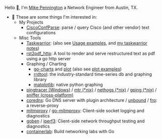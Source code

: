 
<!--
**mpenning/mpenning** is a ✨ _special_ ✨ repository because its `README.md` (this file) appears on your GitHub profile.

Here are some ideas to get you started:

- 🔭 I’m currently working on ...
- 🌱 I’m currently learning ...
- 👯 I’m looking to collaborate on ...
- 🤔 I’m looking for help with ...
- 💬 Ask me about ...
- 📫 How to reach me: ...
- 😄 Pronouns: ...
- ⚡ Fun fact: ...
-->
Hello 👋, I'm [Mike Pennington][1] a Network Engineer from Austin, TX.

- 💬 These are some things I'm interested in:
  - My Projects
    - [CiscoConfParse][4]: parse / query Cisco (and other vendor) text configurations 
  - Misc Tools
    - [Taskwarrior][2]: (also see [Usage examples][3], and [my taskwarrior notes][5])
    - [rst2pdf_http][6]: A tool to render and serve restructured text as pdf using a go http server
    - Graphing / Charting
      - [go-charts][16] and [plot][15] (also see [plot examples][17])
      - [rrdtool][19]: the industry-standard time-series db and graphing library
      - [matplotlib][20]: native python graphing
    - [pingtracer (Windows)][7] / [mtr (*nix)][8] / [nethogs (*nix)][9] / [gping (*nix)][10] / [sniffer (cross-platform)][11]
    - [coredns][13]: Go DNS server with plugin architecture / [unbound][23] / [frp][12]: a reverse-proxy
    - [mitmproxy][21] / [go-mitmproxy][13]: Client-side socket logging and diagnostics
    - [goben][14] / [iperf3][18]: Client-side network throughput testing and diagnostics
    - [containerlab][22]: Build networking labs with Go
    
[1]: http://pennington.net
[2]: https://github.com/GothenburgBitFactory/taskwarrior
[3]: https://taskwarrior.org/docs/examples/
[4]: https://github.com/mpenning/ciscoconfparse/
[5]: https://github.com/mpenning/taskwarrior_notes
[6]: https://github.com/mpenning/rst2pdf_http
[7]: https://github.com/bp2008/pingtracer
[8]: https://github.com/traviscross/mtr
[9]: https://github.com/raboof/nethogs
[10]: https://github.com/orf/gping
[11]: https://github.com/chenjiandongx/sniffer
[12]: https://github.com/fatedier/frp
[13]: https://github.com/coredns/coredns
[13]: https://github.com/lqqyt2423/go-mitmproxy
[14]: https://github.com/udhos/goben
[15]: https://github.com/gonum/plot
[16]: https://github.com/go-echarts/go-echarts
[17]: https://github.com/gonum/plot/wiki/Example-plots
[18]: https://github.com/esnet/iperf
[19]: https://github.com/oetiker/rrdtool-1.x
[20]: https://github.com/matplotlib/matplotlib
[21]: https://github.com/mitmproxy/mitmproxy
[22]: https://github.com/srl-labs/containerlab/tree/main
[23]: https://github.com/NLnetLabs/unbound
